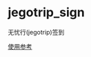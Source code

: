 # jegotrip_sign
无忧行(jegotrip)签到

[使用参考](https://github.com/fengjueming/jegotrip_autosign/blob/master/README.md)
